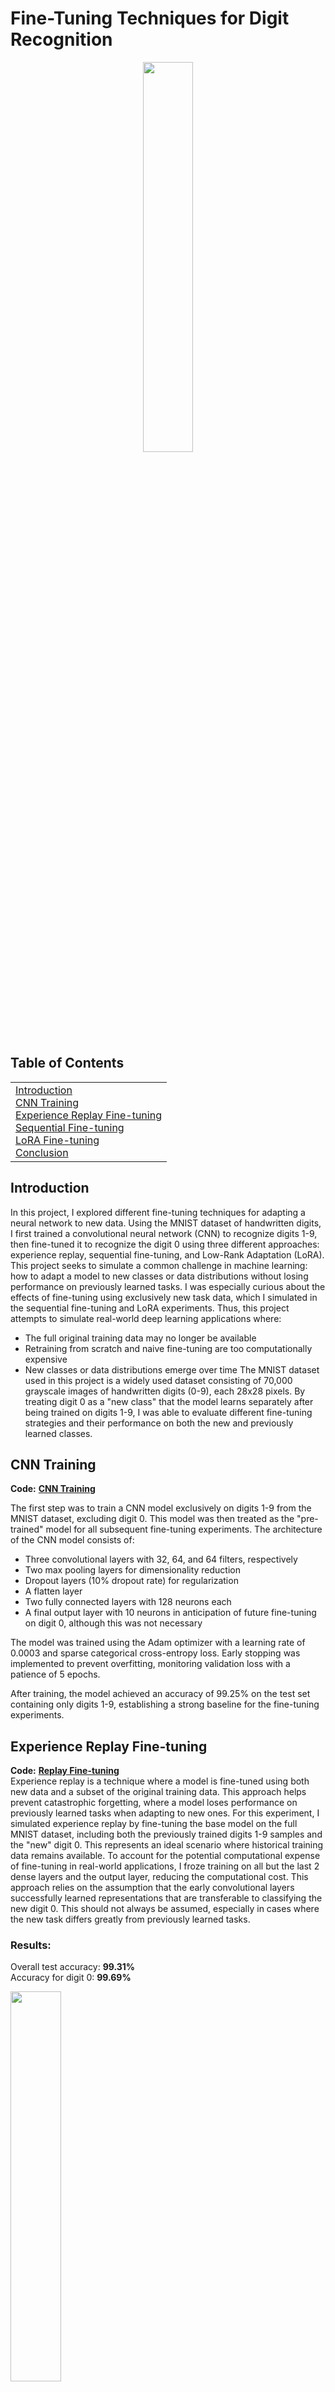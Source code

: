 # Fine-Tuning Techniques for Digit Recognition

<p align="center">
<img src="https://awaywithideas.com/assets/images/2020/10/mnist_extended_4_0.png" style="width: 40%;">
</p>

## Table of Contents
<table>
<tr>
<td>
<a href="#introduction">Introduction</a><br>
<a href="#cnn-training">CNN Training</a><br>
<a href="#experience-replay-fine-tuning">Experience Replay Fine-tuning</a><br>
<a href="#sequential-fine-tuning">Sequential Fine-tuning</a><br>
<a href="#lora-fine-tuning">LoRA Fine-tuning</a><br>
<a href="#conclusion">Conclusion</a>
</td>
</tr>
</table>

## Introduction
<a name="introduction"></a>
In this project, I explored different fine-tuning techniques for adapting a neural network to new data. Using the MNIST dataset of handwritten digits, I first trained a convolutional neural network (CNN) to recognize digits 1-9, then fine-tuned it to recognize the digit 0 using three different approaches: experience replay, sequential fine-tuning, and Low-Rank Adaptation (LoRA). 
This project seeks to simulate a common challenge in machine learning: how to adapt a model to new classes or data distributions without losing performance on previously learned tasks. I was especially curious about the effects of fine-tuning using exclusively new task data, which I simulated in the sequential fine-tuning and LoRA experiments.
Thus, this project attempts to simulate real-world deep learning applications where:
- The full original training data may no longer be available
- Retraining from scratch and naive fine-tuning are too computationally expensive
- New classes or data distributions emerge over time
The MNIST dataset used in this project is a widely used dataset consisting of 70,000 grayscale images of handwritten digits (0-9), each 28x28 pixels. By treating digit 0 as a "new class" that the model learns separately after being trained on digits 1-9, I was able to evaluate different fine-tuning strategies and their performance on both the new and previously learned classes.

## CNN Training
<a name="cnn-training"></a>
**Code:** [**CNN Training**](https://github.com/MattPickard/Project_Portfolio/blob/main/Fine-Tuning_Techniques_for_Digit_Recognition/cnn_training.ipynb)

The first step was to train a CNN model exclusively on digits 1-9 from the MNIST dataset, excluding digit 0. This model was then treated as the "pre-trained" model for all subsequent fine-tuning experiments.
The architecture of the CNN model consists of:
- Three convolutional layers with 32, 64, and 64 filters, respectively
- Two max pooling layers for dimensionality reduction
- Dropout layers (10% dropout rate) for regularization
- A flatten layer
- Two fully connected layers with 128 neurons each
- A final output layer with 10 neurons in anticipation of future fine-tuning on digit 0, although this was not necessary

The model was trained using the Adam optimizer with a learning rate of 0.0003 and sparse categorical cross-entropy loss. Early stopping was implemented to prevent overfitting, monitoring validation loss with a patience of 5 epochs.

After training, the model achieved an accuracy of 99.25% on the test set containing only digits 1-9, establishing a strong baseline for the fine-tuning experiments.

## Experience Replay Fine-tuning
<a name="experience-replay-fine-tuning"></a>
**Code:** [**Replay Fine-tuning**](https://github.com/MattPickard/Project_Portfolio/blob/main/Fine-Tuning_Techniques_for_Digit_Recognition/replay_fine-tuning.ipynb)  
Experience replay is a technique where a model is fine-tuned using both new data and a subset of the original training data. This approach helps prevent catastrophic forgetting, where a model loses performance on previously learned tasks when adapting to new ones.
For this experiment, I simulated experience replay by fine-tuning the base model on the full MNIST dataset, including both the previously trained digits 1-9 samples and the "new" digit 0. This represents an ideal scenario where historical training data remains available. To account for the potential computational expense of fine-tuning in real-world applications, I froze training on all but the last 2 dense layers and the output layer, reducing the computational cost. This approach relies on the assumption that the early convolutional layers successfully learned representations that are transferable to classifying the new digit 0. This should not always be assumed, especially in cases where the new task differs greatly from previously learned tasks.

### **Results:**

Overall test accuracy: **99.31%**  
Accuracy for digit 0: **99.69%**  

<img src="https://github.com/MattPickard/Project_Portfolio/blob/main/Images/replay_matrix.png?raw=true" style="width: 40%;">


Experience replay proved to be highly effective at mitigating catastrophic forgetting. It preserved model accuracy of the original 1-9 digits while achieving near-perfect accuracy on the new digit 0. This approach is ideal when the original or previous training data is still available. However, the next two approaches will simulate scenarios where the original training data is no longer available.

## Sequential Fine-tuning
<a name="sequential-fine-tuning"></a>
**Code:** [**Sequential Fine-tuning**](https://github.com/MattPickard/Project_Portfolio/blob/main/Fine-Tuning_Techniques_for_Digit_Recognition/sequential_fine-tuning.ipynb)  
Sequential fine-tuning represents a more challenging scenario where only new task data (digit 0) is available for training. This may be used in situations where the original training data is no longer accessible, but you want to preserve the model's performance on the original tasks. Sequential fine-tuning is highly susceptible to catastrophic forgetting, so training only on the new task data like this is not recommended. 
Similar to the experience replay experiment, I froze all but the last 2 dense layers and the output layer. Then hyperparameter optimization was performed using an Optuna study to find the optimal learning rate and number of epochs. It's worth noting that this introduces slight data leakage, as the number of epochs and learning rate were optimized while maximizing the test set accuracy. In a real-world scenario, a separate validation set should be used, and early stopping can then be implemented using that validation set instead of hyperparameter tuning these values.

### **Results:**  
Overall test accuracy: **98.22%**  
Accuracy for digit 0: **97.86%**  

<img src="https://github.com/MattPickard/Project_Portfolio/blob/main/Images/seq_matrix.png?raw=true" style="width: 40%;">

The decrease in overall accuracy compared to the experience replay experiment suggests that the model experienced catastrophic forgetting as a result of only training on the new digit 0. While this approach won't achieve the same level of performance as experience replay, this experiment shows it can be of value when original or comprehensive training data is unavailable and quick adaptation to new classes is needed.

## LoRA Fine-tuning
<a name="lora-fine-tuning"></a>
**Code:** [**LoRA Fine-tuning**](https://github.com/MattPickard/Project_Portfolio/blob/main/Fine-Tuning_Techniques_for_Digit_Recognition/lora_fine-tuning.ipynb)  
Low-Rank Adaptation (LoRA) is a fine-tuning technique that introduces small, trainable low-rank matrices (A and B) which are then injected into the output of the original layers. This approach significantly reduces the number of trainable parameters compared to other fine-tuning methods while still allowing the model to adapt to new data. For example, by using LoRA to fine-tune the last two dense layers of this model, the number of trainable parameters compared to the other two experiments was reduced from 90,240 to 2,052, around a ~45x reduction in trainable parameters. 

Similar to the sequential fine-tuning experiment, I limited the LoRA fine-tuning to train only on the 0 digit data. I wanted to see the effects of catastrophic forgetting for a LoRA model, where the underlying pre-trained model parameters are never changed. Similar to the sequential fine-tuning experiment, I hyperparameter tuned the number of epochs and learning rate using an Optuna study maximizing for test set accuracy. In a real-world scenario, a separate validation set should be used, and early stopping can then be implemented using that validation set instead of hyperparameter tuning these values.

A unique characteristic of LoRA models is that a strength adjuster can be implemented to allow for post-training tuning, meaning it can be adjusted while making predictions. In a real-world scenario, this provides the user the ability to tune the impact LoRA has over the predictions, which can be useful in situations where false positives or false negatives for the new task are more costly than the other. I implemented the ability to adjust the strength (the alpha value in the LoRA Dense layers) and plotted the effect of changing the LoRA strength on accuracy:

<p align="center">
<img src="https://github.com/MattPickard/Project_Portfolio/blob/main/Images/LoRa_Strength.png?raw=true" style="width: 60%;">
</p>

### **Results:**   
Overall test accuracy: **97.74%**  
Accuracy for digit 0: **96.73%**  

<img src="https://github.com/MattPickard/Project_Portfolio/blob/main/Images/LoRA_Matrix.png?raw=true" style="width: 40%;">

Considering the LoRA was trained using only 0 digit data and utilized significantly fewer trainable parameters, it's not surprising that the performance is lower than the other two experiments. LoRA fine-tuning is a valuable option when training computational resources are limited. It also allows for efficient storage if multiple specialized versions of a model are needed for different tasks by simply swapping the small LoRA weights, as opposed to storing a full separate model for each task. Finally, the ability to adjust the LoRA strength factor provides the user a unique ability to balance performance on the new and existing classes.

## Conclusion
<a name="conclusion"></a>

<p align="center">
<img src="https://github.com/MattPickard/Project_Portfolio/blob/main/Images/fine-tuning_comparison.png?raw=true" style="width: 60%;">
</p>

This project demonstrated three different approaches to fine-tuning a pre-trained neural network for a new class, each with its own strengths and trade-offs:
| Method | Overall Accuracy | Digit 0 Accuracy | Trainable Parameters | Original Data Required |
|--------|------------------|------------------|----------------------|------------------------|
| Experience Replay | 99.31% | 99.69% | 90,240 | Yes |
| Sequential Fine-tuning | 98.22% | 97.86% | 90,240 | No |
| LoRA Fine-Tuning | 97.74% | 96.73% | 2,052 | No |

**Key Takeaways:**

- **Experience Replay** provides the best performance by mitigating catastrophic forgetting but requires access to original training data.
- **Sequential Fine-tuning**, while necessary when old data is unavailable, leads to a noticeable drop in overall accuracy, demonstrating catastrophic forgetting.
- **LoRA Fine-tuning** offers significant parameter efficiency, drastically reducing the number of trainable weights, and demonstrating the ability to be fine-tuned using only the new class data. Its primary advantage lies in reduced computational cost and storage for a model with many fine-tuned variants. Additionally, the ability to adjust the LoRA strength factor provides the user a unique ability to balance performance on the new and existing classes.

These techniques have broad applications beyond digit recognition, including:
- Extending natural language models to new domains or specific tasks
- Updating recommendation systems to accommodate new product categories
- Enhancing computer vision and medical imaging systems to recognize new objects
- Adapting neural networks to new data distributions, classes, and tasks

Fine-tuning is a useful technique when training large models from scratch is both computationally expensive and time-consuming. For many real-world applications, it is more practical to fine-tune a pre-trained model on a specific task rather than training a new model from scratch. For many domains, there are thriving machine learning communities that open-source or open-weight pretrained models, further increasing the importance of fine-tuning techniques.